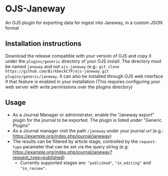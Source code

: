 # OJS-Janeway
An OJS plugin for exporting data for ingest into Janeway, in a custom JSON format


## Installation instructions

Download the release compatible with your version of OJS and copy it under the `plugins/generic` directory of your OJS install. The directory must be named `janeway` and not `ojs-janeway` (e.g.: `git clone https://github.com/BirkbeckCTP/ojs-janeway.git plugins/generic/janeway`. 
It can also be installed through OJS web interface if that feature is enabled in your installation (This requires configuring your web server with write permissions over the plugins directory)

## Usage
 - As a Journal Manager or administrator, enable the "Janeway export" plugin for the journal to be exported. The plugin is listed under "Generic Plugins"
 - As a Journal manager visit the path `/janeway` under your journal url (e.g.: https://example.org/index.php/journal/janeway)
 - The results can be filtered by article stage, controlled by the `request-type` parameter that can be set via the query string (e.g: https://example.org/index.php/journal/janeway?request_type=published)
    - Currently supported stages are: `"published"`, `"in_editing"` and `"in_review"`.
